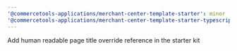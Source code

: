 ```yaml
---
'@commercetools-applications/merchant-center-template-starter': minor
'@commercetools-applications/merchant-center-template-starter-typescript': minor
---
```


Add human readable page title override reference in the starter kit
